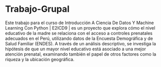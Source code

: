 # Trabajo-Grupal
Este trabajo para el curso de Introducción A Ciencia De Datos Y Machine Learning Con Python | E2ICD9 | es un proyecto que explora cómo el nivel educativo de la madre se relaciona con el acceso a controles prenatales adecuados en el Perú, utilizando datos de la Encuesta Demográfica y de Salud Familiar (ENDES). A través de un análisis descriptivo, se investiga la hipótesis de que un mayor nivel educativo está asociado a una mejor atención prenatal, examinando también el papel de otros factores como la riqueza y la ubicación geográfica.
